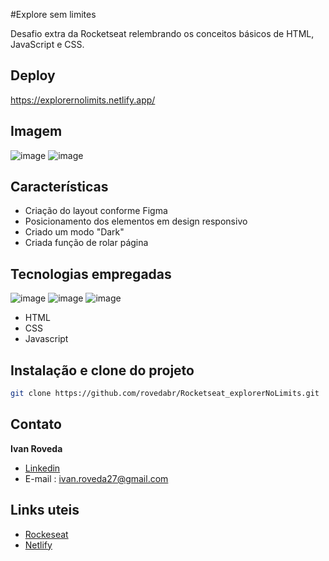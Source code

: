#Explore sem limites

Desafio extra da Rocketseat relembrando os conceitos básicos de HTML, JavaScript e CSS.

## Deploy
https://explorernolimits.netlify.app/

## Imagem
![image](https://user-images.githubusercontent.com/118762335/236540164-f3b156fe-d1e7-4715-b9d5-8d861dfe8bec.png)
![image](https://user-images.githubusercontent.com/118762335/236540323-ea6c4902-37bd-492a-8697-4c7e729bed9e.png)

## Características
- Criação do layout conforme Figma
- Posicionamento dos elementos em design responsivo
- Criado um modo "Dark"
- Criada função de rolar página

## Tecnologias empregadas
![image](https://img.shields.io/badge/HTML-239120?style=for-the-badge&logo=html5&logoColor=white)
![image](https://img.shields.io/badge/CSS3-1572B6?style=for-the-badge&logo=css3&logoColor=white)
![image](https://img.shields.io/badge/JavaScript-F7DF1E?style=for-the-badge&logo=javascript&)
- HTML
- CSS
- Javascript

## Instalação e clone do projeto
```bash
git clone https://github.com/rovedabr/Rocketseat_explorerNoLimits.git
```

## Contato
**Ivan Roveda**
- [Linkedin](https://www.linkedin.com/in/ivan-roveda-952827b8/)
- E-mail : ivan.roveda27@gmail.com

## Links uteis
- [Rockeseat](https://www.rocketseat.com.br/)
- [Netlify](https://www.netlify.com/)
